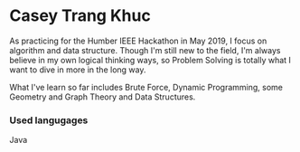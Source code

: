 # Casey Trang Khuc
As practicing for the Humber IEEE Hackathon in May 2019, I focus on algorithm and data structure. Though I'm still new to the field, I'm always believe in my own logical thinking ways, so Problem Solving is totally what I want to dive in more in the long way.

What I've learn so far includes Brute Force, Dynamic Programming, some Geometry and Graph Theory and Data Structures.

### Used langugages
Java